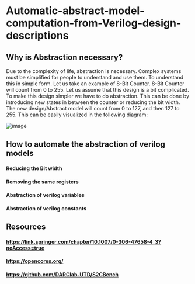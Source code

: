 # Automatic-abstract-model-computation-from-Verilog-design-descriptions

## Why is Abstraction necessary?
Due to the complexity of life, abstraction is necessary. Complex systems must be simplified for people to understand and use them. 
To understand this in simple form. Let us take an example of 8-Bit Counter.
8-Bit Counter will count from 0 to 255. Let us assume that this design is a bit complicated. To make this design simpler we have to do abstraction. This can be done by introducing new states in between the counter or reducing the bit width. The new design/Abstract model will count from 0 to 127, and then 127 to 255. This can be easily visualized in the following diagram:

![image](https://user-images.githubusercontent.com/56917291/166094629-89ee67c6-6225-4e2c-bcb6-28c3c3822051.png)

## How to automate the abstraction of verilog models
#### Reducing the Bit width 
#### Removing the same registers
#### Abstraction of verilog variables
#### Abstraction of verilog constants

## Resources
#### https://link.springer.com/chapter/10.1007/0-306-47658-4_3?noAccess=true
#### https://opencores.org/
#### https://github.com/DARClab-UTD/S2CBench

